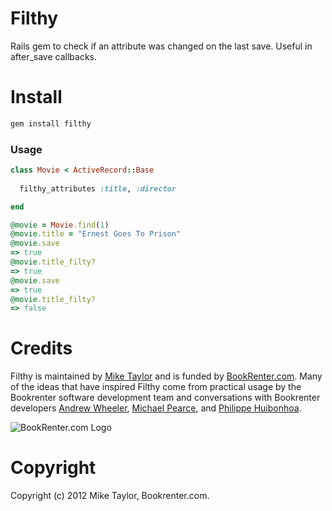 # Filthy

Rails gem to check if an attribute was changed on the last save. Useful in after_save callbacks.

# Install
```bash
gem install filthy
```
### Usage

```ruby
class Movie < ActiveRecord::Base
  
  filthy_attributes :title, :director

end

@movie = Movie.find(1)
@movie.title = "Ernest Goes To Prison"
@movie.save
=> true
@movie.title_filty?
=> true
@movie.save
=> true
@movie.title_filty?
=> false
```

# Credits

Filthy is maintained by [Mike Taylor](http://github.com/sealabcore) and is funded by [BookRenter.com](http://www.bookrenter.com "BookRenter.com"). Many of the ideas that have inspired Filthy come from practical usage by the Bookrenter software development team and conversations with Bookrenter developers [Andrew Wheeler](http://github.com/jawheeler), [Michael Pearce](http://github.com/michaelgpearce), and [Philippe Huibonhoa](http://github.com/phuibonhoa).

![BookRenter.com Logo](http://assets0.bookrenter.com/images/header/bookrenter_logo.gif "BookRenter.com")

# Copyright

Copyright (c) 2012 Mike Taylor, Bookrenter.com.
